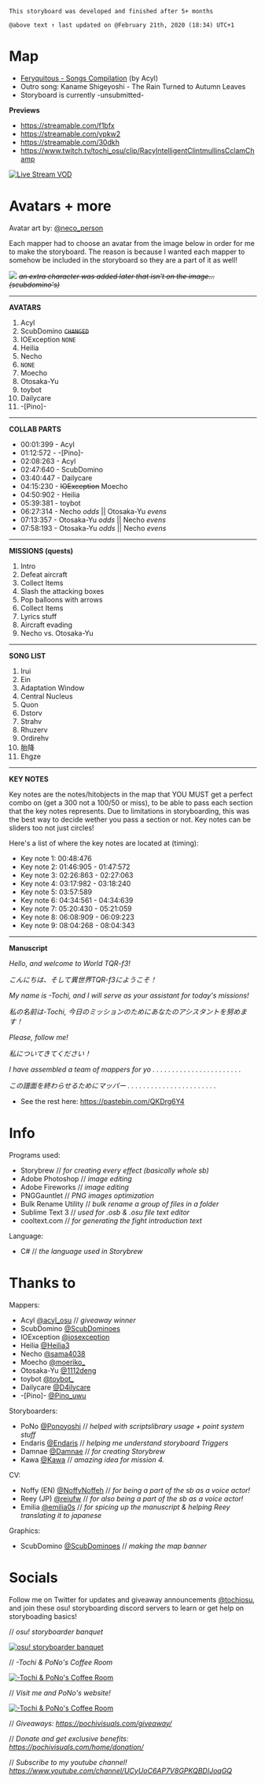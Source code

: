 `This storyboard was developed and finished after 5+ months`

`@above text ↑ last updated on @February 21th, 2020 (18:34) UTC+1`

# Map
- [Feryquitous - Songs Compilation](https://osu.ppy.sh/beatmapsets/1080818#osu/2261145 "Feryquitous - Songs Compilation") (by Acyl)
- Outro song: Kaname Shigeyoshi - The Rain Turned to Autumn Leaves
- Storyboard is currently -unsubmitted-


**Previews**
- https://streamable.com/f1bfx
- https://streamable.com/ypkw2
- https://streamable.com/30dkh
- https://www.twitch.tv/tochi_osu/clip/RacyIntelligentClintmullinsCclamChamp

[![Live Stream VOD](https://i.imgur.com/fak8rDk.jpg "Live Stream VOD")](https://www.twitch.tv/tochi_osu/clip/RacyIntelligentClintmullinsCclamChamp "Live Stream VOD")

# Avatars + more

Avatar art by: [@neco_person](https://twitter.com/neco_person "@neco_person")

Each mapper had to choose an avatar from the image below in order for me to make the storyboard. The reason is because I wanted each mapper to somehow be included in the storyboard so they are a part of it as well!

![](https://i.imgur.com/vmmgb4A.jpg)
~~*an extra character was added later that isn't on the image... (scubdomino's)*~~


------------


**AVATARS**

1. Acyl
2. ScubDomino ~~`CHANGED`~~
3. IOException `NONE`
4. Heilia
5. Necho
6. `NONE`
7. Moecho
8. Otosaka-Yu
9. toybot
10. Dailycare
11. -[Pino]-

------------


**COLLAB PARTS**

- 00:01:399 - Acyl
- 01:12:572 - -[Pino]-
- 02:08:263 - Acyl
- 02:47:640 - ScubDomino
- 03:40:447 - Dailycare
- 04:15:230 - ~~IOException~~ Moecho
- 04:50:902 - Heilia
- 05:39:381 - toybot
- 06:27:314 - Necho *odds*  || Otosaka-Yu *evens*
- 07:13:357 - Otosaka-Yu *odds*  || Necho *evens*
- 07:58:193 - Otosaka-Yu *odds*  || Necho *evens*

------------


**MISSIONS (quests)**

1. Intro
2. Defeat aircraft
3. Collect Items
4. Slash the attacking boxes
5. Pop balloons with arrows
6. Collect Items
7. Lyrics stuff
8. Aircraft evading
9. Necho vs. Otosaka-Yu

------------

**SONG LIST**

1. Irui
2. Ein
3. Adaptation Window
4. Central Nucleus
5. Quon
6. Dstorv
7. Strahv
8. Rhuzerv
9. Ordirehv
10. 胎降 
11. Ehgze

------------

**KEY NOTES**

Key notes are the notes/hitobjects in the map that YOU MUST get a perfect combo on (get a 300 not a 100/50 or miss), to be able to pass each section that the key notes represents. Due to limitations in storyboarding, this was the best way to decide wether you pass a section or not. Key notes can be sliders too not just circles!

Here's a list of where the key notes are located at (timing):
- Key note 1: 00:48:476
- Key note 2: 01:46:905 - 01:47:572
- Key note 3: 02:26:863 - 02:27:063
- Key note 4: 03:17:982 - 03:18:240
- Key note 5: 03:57:589
- Key note 6: 04:34:561 - 04:34:639
- Key note 7: 05:20:430 - 05:21:059
- Key note 8: 06:08:909 - 06:09:223
- Key note 9: 08:04:268 - 08:04:343


------------


**Manuscript**

*Hello, and welcome to World TQR-f3!*

*こんにちは、そして異世界TQR-f3にようこそ！*

*My name is -Tochi, and I will serve as your assistant for today's missions!*

*私の名前は-Tochi, 今日のミッションのためにあなたのアシスタントを努めます！*

*Please, follow me!*

*私についてきてください！*

 
*I have assembled a team of mappers for yo . . . . . . . . . . . . . . . . . . . . . . .*

*この譜面を終わらせるためにマッパー . . . . . . . . . . . . . . . . . . . . . . .*


- See the rest here: https://pastebin.com/QKDrg6Y4



# Info
Programs used:
- Storybrew // *for creating every effect (basically whole sb)*
- Adobe Photoshop // *image editing*
- Adobe Fireworks // *image editing*
- PNGGauntlet // *PNG images optimization*
- Bulk Rename Utility // *bulk rename a group of files in a folder*
- Sublime Text 3 // *used for .osb & .osu file text editor*
- cooltext.com // *for generating the fight introduction text*

Language:
- C# // *the language used in Storybrew*

# Thanks to
Mappers:
- Acyl [@acyl_osu](https://twitter.com/acyl_osu "@acyl_osu") // *giveaway winner*
- ScubDomino [@ScubDominoes](https://twitter.com/ScubDominoes "@ScubDominoes")
- IOException [@iosexception](https://twitter.com/iosexception "@iosexception")
- Heilia [@Heilia3](https://twitter.com/Heilia3 "@Heilia3")
- Necho [@sama4038](https://twitter.com/sama4038 "@sama4038")
- Moecho [@moeriko_](https://twitter.com/moeriko_ "@moeriko_")
- Otosaka-Yu [@1112deng](https://twitter.com/1112deng "@1112deng")
- toybot [@toybot_](https://twitter.com/toybot_ "@toybot_")
- Dailycare [@D4ilycare](https://twitter.com/D4ilycare "@D4ilycare")
- -[Pino]- [@Pino_uwu](https://twitter.com/Pino_uwu "@Pino_uwu")

Storyboarders:
- PoNo [@Ponoyoshi](https://twitter.com/Ponoyoshi "@Ponoyoshi") // *helped with scriptslibrary usage + point system stuff* 
- Endaris [@Endaris](https://osu.ppy.sh/users/392866 "@Endaris") // *helping me understand storyboard Triggers*
- Damnae [@Damnae](https://osu.ppy.sh/users/989377 "@Damnae") // *for creating Storybrew*
- Kawa [@Kawa](https://osu.ppy.sh/users/4588894 "@Kawa") // *amazing idea for mission 4.*

CV:
- Noffy (EN) [@NoffyNoffeh](https://twitter.com/NoffyNoffeh "@NoffyNoffeh") // *for being a part of the sb as a voice actor!*
- Reey (JP) [@reiufw](https://twitter.com/reiufw "@reiufw") // *for also being a part of the sb as a voice actor!*
- Emilia [@emilia0s](https://twitter.com/emilia0s "@emilia0s") // *for spicing up the manuscript & helping Reey translating it to japanese*

Graphics:
- ScubDomino [@ScubDominoes](https://twitter.com/ScubDominoes "@ScubDominoes") // *making the map banner*

# Socials
Follow me on Twitter for updates and giveaway announcements [@tochiosu](https://twitter.com/TochiOsu "@tochiosu"), and join these osu! storyboarding discord servers to learn or get help on storyboading basics!

// *osu! storyboarder banquet*

[![osu! storyboarder banquet](https://cdn.discordapp.com/icons/203050773645492224/18918f6e14a100739cd135f9e752ae1e.webp "osu! storyboarder banquet")](https://discord.gg/B8NX7YW "osu! storyboarder banquet")

// *-Tochi & PoNo's Coffee Room*

[![-Tochi & PoNo's Coffee Room](https://cdn.discordapp.com/icons/501887495445807135/e6d74c7e94b27819f21b14acc05dae92.webp "-Tochi & PoNo's Coffee Room")](https://discord.gg/QZjD3yb "-Tochi & PoNo's Coffee Room")

// *Visit me and PoNo's website!*

[![-Tochi & PoNo's Coffee Room](https://i.imgur.com/KUfhZWf.png "-Tochi & PoNo's Coffee Room")](https://pochivisuals.com/ "-Tochi & PoNo's Coffee Room")

// *Giveaways:
https://pochivisuals.com/giveaway/*

// *Donate and get exclusive benefits:
https://pochivisuals.com/home/donation/*

// *Subscribe to my youtube channel!
https://www.youtube.com/channel/UCyUoC6AP7V8GPKQBDIJoqGQ*
